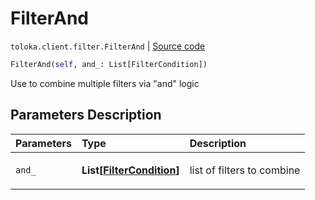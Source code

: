 # FilterAnd
`toloka.client.filter.FilterAnd` | [Source code](https://github.com/Toloka/toloka-kit/blob/v0.1.26/src/client/filter.py#L110)

```python
FilterAnd(self, and_: List[FilterCondition])
```

Use to combine multiple filters via "and" logic

## Parameters Description

| Parameters | Type | Description |
| :----------| :----| :-----------|
`and_`|**List\[[FilterCondition](toloka.client.filter.FilterCondition.md)\]**|<p>list of filters to combine</p>
